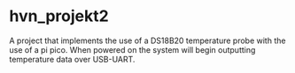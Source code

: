 # hvn_projekt2
A project that implements the use of a DS18B20 temperature probe with the use of a pi pico.
When powered on the system will begin outputting temperature data over USB-UART.
